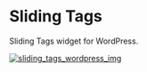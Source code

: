 Sliding Tags
=============

Sliding Tags widget for WordPress.

[![sliding_tags_wordpress_img](http://i.imgur.com/F5hVeTj.jpg)](http://drbl.in/bLgb)
